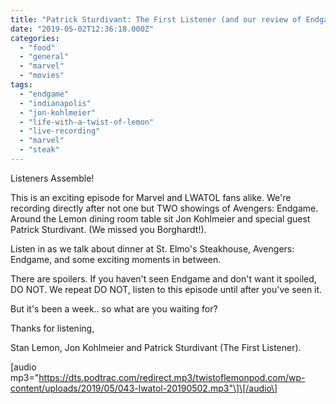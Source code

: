 ```yaml
---
title: "Patrick Sturdivant: The First Listener (and our review of Endgame)"
date: "2019-05-02T12:36:18.000Z"
categories: 
  - "food"
  - "general"
  - "marvel"
  - "movies"
tags: 
  - "endgame"
  - "indianapolis"
  - "jon-kohlmeier"
  - "life-with-a-twist-of-lemon"
  - "live-recording"
  - "marvel"
  - "steak"
---
```


Listeners Assemble!

This is an exciting episode for Marvel and LWATOL fans alike. We're recording directly after not one but TWO showings of Avengers: Endgame. Around the Lemon dining room table sit Jon Kohlmeier and special guest Patrick Sturdivant. (We missed you Borghardt!).

Listen in as we talk about dinner at St. Elmo's Steakhouse, Avengers: Endgame, and some exciting moments in between.

There are spoilers. If you haven't seen Endgame and don't want it spoiled, DO NOT. We repeat DO NOT, listen to this episode until after you've seen it.

But it's been a week.. so what are you waiting for?

Thanks for listening,

Stan Lemon, Jon Kohlmeier and Patrick Sturdivant (The First Listener).

\[audio mp3="https://dts.podtrac.com/redirect.mp3/twistoflemonpod.com/wp-content/uploads/2019/05/043-lwatol-20190502.mp3"\]\[/audio\]
